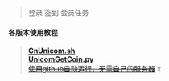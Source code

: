 > 登录 签到 会员任务

#### 各版本使用教程  
> [**CnUnicom.sh**](https://github.com/mixool/HiCnUnicom/blob/master/tutorial/CnUnicom_sh_readme.md)  
> [**UnicomGetCoin.py**](https://github.com/mixool/HiCnUnicom/blob/master/tutorial/UnicomAutoGetCoin_py_readme.md)  
> [~~使用github自动运行，无需自己的服务器~~](https://github.com/hzys/HiCnUnicom)  x
